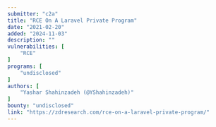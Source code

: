 ```yaml
---
submitter: "c2a"
title: "RCE On A Laravel Private Program"
date: "2021-02-20"
added: "2024-11-03"
description: ""
vulnerabilities: [
    "RCE"
]
programs: [
    "undisclosed"
]
authors: [
    "Yashar Shahinzadeh (@YShahinzadeh)"
]
bounty: "undisclosed"
link: "https://zdresearch.com/rce-on-a-laravel-private-program/"
---
```




